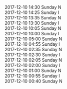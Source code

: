 2017-12-10 14:30 Sunday  N  
2017-12-10 14:25 Sunday  I  
2017-12-10 13:35 Sunday  N  
2017-12-10 13:30 Sunday  I  
2017-12-10 10:05 Sunday  N  
2017-12-10 10:00 Sunday  I  
2017-12-10 05:00 Sunday  N  
2017-12-10 04:55 Sunday  I  
2017-12-10 02:35 Sunday  N  
2017-12-10 02:30 Sunday  I  
2017-12-10 02:05 Sunday  N  
2017-12-10 02:00 Sunday  I  
2017-12-10 01:00 Sunday  N  
2017-12-10 00:55 Sunday  I  
2017-12-10 00:40 Sunday  N  
